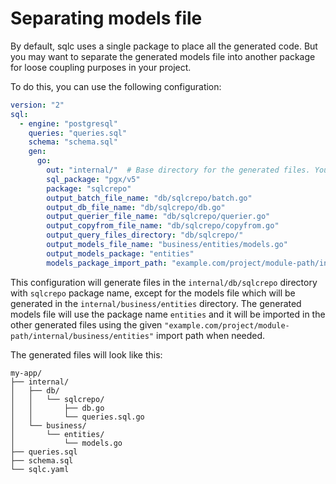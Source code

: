 # Separating models file

By default, sqlc uses a single package to place all the generated code. But you may want to separate
the generated models file into another package for loose coupling purposes in your project.

To do this, you can use the following configuration:

```yaml
version: "2"
sql:
  - engine: "postgresql"
    queries: "queries.sql"
    schema: "schema.sql"
    gen:
      go:
        out: "internal/"  # Base directory for the generated files. You can also just use "."
        sql_package: "pgx/v5"
        package: "sqlcrepo"
        output_batch_file_name: "db/sqlcrepo/batch.go"
        output_db_file_name: "db/sqlcrepo/db.go"
        output_querier_file_name: "db/sqlcrepo/querier.go"
        output_copyfrom_file_name: "db/sqlcrepo/copyfrom.go"
        output_query_files_directory: "db/sqlcrepo/"
        output_models_file_name: "business/entities/models.go"
        output_models_package: "entities"
        models_package_import_path: "example.com/project/module-path/internal/business/entities"
```

This configuration will generate files in the `internal/db/sqlcrepo` directory with `sqlcrepo`
package name, except for the models file which will be generated in the `internal/business/entities`
directory. The generated models file will use the package name `entities` and it will be imported in
the other generated files using the given
`"example.com/project/module-path/internal/business/entities"` import path when needed.

The generated files will look like this:

```
my-app/
├── internal/
│   ├── db/
│   │   └── sqlcrepo/
│   │       ├── db.go
│   │       └── queries.sql.go
│   └── business/
│       └── entities/
│           └── models.go
├── queries.sql
├── schema.sql
└── sqlc.yaml
```
